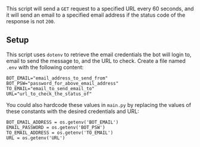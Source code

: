 This script will send a `GET` request to a specified URL every 60 seconds, and it will send an email to a specified email address if the status code of the response is not `200`.

## Setup

This script uses `dotenv` to retrieve the email credentials the bot will login to, email to send the message to, and the URL to check. Create a file named `.env` with the following content:

```
BOT_EMAIL="email_address_to_send_from"
BOT_PSW="password_for_above_email_address"
TO_EMAIL="email_to_send_email_to"
URL="url_to_check_the_status_of"
```

You could also hardcode these values in `main.py` by replacing the values of these constants with the desired credentials and URL:

```
BOT_EMAIL_ADDRESS = os.getenv('BOT_EMAIL')
EMAIL_PASSWORD = os.getenv('BOT_PSW')
TO_EMAIL_ADDRESS = os.getenv('TO_EMAIL')
URL = os.getenv('URL')
```